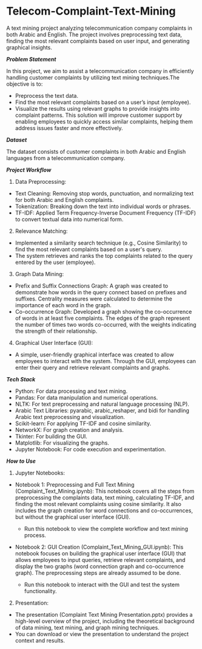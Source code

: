 # Telecom-Complaint-Text-Mining
A text mining project analyzing telecommunication company complaints in both Arabic and English. The project involves preprocessing text data, finding the most relevant complaints based on user input, and generating graphical insights.


_**Problem Statement**_

In this project, we aim to assist a telecommunication company in efficiently handling customer complaints by utilizing text mining techniques.The objective is to:
- Preprocess the text data.
- Find the most relevant complaints based on a user’s input (employee).
- Visualize the results using relevant graphs to provide insights into complaint patterns.
This solution will improve customer support by enabling employees to quickly access similar complaints, helping them address issues faster and more effectively.

_**Dataset**_

The dataset consists of customer complaints in both Arabic and English languages from a telecommunication company.

_**Project Workflow**_
1. Data Preprocessing:
- Text Cleaning: Removing stop words, punctuation, and normalizing text for both Arabic and English complaints.
- Tokenization: Breaking down the text into individual words or phrases.
- TF-IDF: Applied Term Frequency-Inverse Document Frequency (TF-IDF) to convert textual data into numerical form.
     
2. Relevance Matching:
- Implemented a similarity search technique (e.g., Cosine Similarity) to find the most relevant complaints based on a user's query.
- The system retrieves and ranks the top complaints related to the query entered by the user (employee).

3. Graph Data Mining:
 - Prefix and Suffix Connections Graph: A graph was created to demonstrate how words in the query connect based on prefixes and suffixes. Centrality measures were calculated to determine the importance of each word in the graph.
 - Co-occurrence Graph: Developed a graph showing the co-occurrence of words in at least five complaints. The edges of the graph represent the number of times two words co-occurred, with the weights indicating the strength of their relationship.
 
4. Graphical User Interface (GUI):
- A simple, user-friendly graphical interface was created to allow employees to interact with the system. Through the GUI, employees can enter their query and retrieve relevant complaints and graphs.

_**Tech Stack**_
- Python: For data processing and text mining.
- Pandas: For data manipulation and numerical operations.
- NLTK: For text preprocessing and natural language processing (NLP).
- Arabic Text Libraries: pyarabic, arabic_reshaper, and bidi for handling Arabic text preprocessing and visualization.
- Scikit-learn: For applying TF-IDF and cosine similarity.
- NetworkX: For graph creation and analysis.
- Tkinter: For building the GUI.
- Matplotlib: For visualizing the graphs.
- Jupyter Notebook: For code execution and experimentation.

_**How to Use**_
1.	Jupyter Notebooks:
-	Notebook 1: Preprocessing and Full Text Mining (Complaint_Text_Mining.ipynb):
This notebook covers all the steps from preprocessing the complaints data, text mining, calculating TF-IDF, and finding the most relevant complaints using cosine similarity. It also includes the graph creation for word connections and co-occurrences, but without the graphical user interface (GUI).
      -	Run this notebook to view the complete workflow and text mining process.

-	Notebook 2: GUI Creation (Complaint_Text_Mining_GUI.ipynb):
This notebook focuses on building the graphical user interface (GUI) that allows employees to input queries, retrieve relevant complaints, and display the two graphs (word connection graph and co-occurrence graph). The preprocessing steps are already assumed to be done.
      -	Run this notebook to interact with the GUI and test the system functionality.
        
2.	Presentation:
-	The presentation (Complaint Text Mining Presentation.pptx) provides a high-level overview of the project, including the theoretical background of data mining, text mining, and graph mining techniques.
-	You can download or view the presentation to understand the project context and results.

